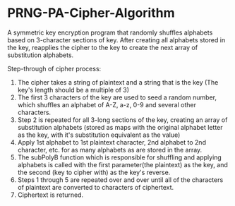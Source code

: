 # PRNG-PA-Cipher-Algorithm
A symmetric key encryption program that randomly shuffles alphabets based on 3-character sections of key. After creating all alphabets stored in the key, reapplies the cipher to the key to create the next array of substitution alphabets.

Step-through of cipher process:

1. The cipher takes a string of plaintext and a string that is the key (The key's length should be a multiple of 3)
2. The first 3 characters of the key are used to seed a random number, which shuffles an alphabet of A-Z, a-z, 0-9 and several other characters.
3. Step 2 is repeated for all 3-long sections of the key, creating an array of substitution alphabets (stored as maps with the original alphabet letter as the key, with it's substitution equivalent as the value)
4. Apply 1st alphabet to 1st plaintext character, 2nd alphabet to 2nd character, etc. for as many alphabets as are stored in the array.
5. The subPolyB function which is responsible for shuffling and applying alphabets is called with the first parameter(the plaintext) as the key, and the second (key to cipher with) as the key's reverse.
6. Steps 1 through 5 are repeated over and over until all of the characters of plaintext are converted to characters of ciphertext.
7. Ciphertext is returned.
